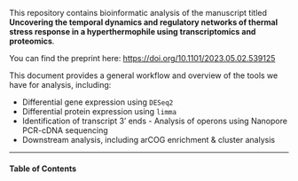 
This repository contains bioinformatic analysis of the manuscript titled
**Uncovering the temporal dynamics and regulatory networks of thermal
stress response in a hyperthermophile using transcriptomics and
proteomics**.

You can find the preprint here:
<https://doi.org/10.1101/2023.05.02.539125>

This document provides a general workflow and overview of the tools we
have for analysis, including:  
- Differential gene expression using `DESeq2`  
- Differential protein expression using `limma`  
- Identification of transcript 3’ ends - Analysis of operons using
Nanopore PCR-cDNA sequencing  
- Downstream analysis, including arCOG enrichment & cluster analysis

------------------------------------------------------------------------

#### Table of Contents
